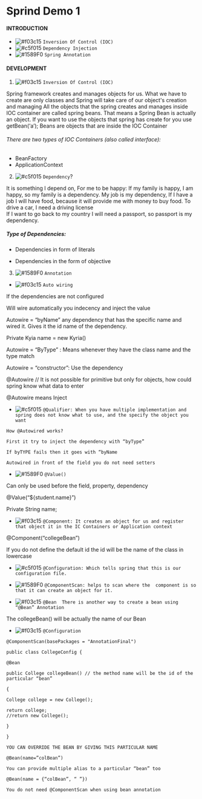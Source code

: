 # Sprind Demo 1

#### INTRODUCTION 
- ![#f03c15](https://via.placeholder.com/15/f03c15/000000?text=+) `Inversion Of Control (IOC)`
- ![#c5f015](https://via.placeholder.com/15/c5f015/000000?text=+) `Dependency Injection`
- ![#1589F0](https://via.placeholder.com/15/1589F0/000000?text=+) `Spring Annotation`

#### DEVELOPMENT 
1. ![#f03c15](https://via.placeholder.com/15/f03c15/000000?text=+) `Inversion Of Control (IOC)`

Spring framework creates and manages objects for us. 
What we have to create are only classes and Spring will take care of our object's creation and managing 
All the objects that the spring creates and manages inside IOC container are called spring beans. 
That means a Spring Bean is actually an object. 
If you want to use the objects that spring has create for you use getBean(‘a’); 
Beans are objects that are inside the IOC Container 

###### There are two types of IOC Containers (also called interface): 
- BeanFactory 
- ApplicationContext 

2. ![#c5f015](https://via.placeholder.com/15/c5f015/000000?text=+) `Dependency`?

It is something I depend on, 
For me to be happy: 
If my family is happy, I am happy, so my family is a dependency. 
My job is my dependency, If I have a job I will have food, because it will provide me with money to buy food. 
To drive a car, I need a driving license  
If I want to go back to my country I will need a passport, so passport is my dependency. 

##### Type of Dependencies: 

- Dependencies in form of literals 

- Dependencies in the form of objective 

3. ![#1589F0](https://via.placeholder.com/15/1589F0/000000?text=+) `Annotation`

- ![#f03c15](https://via.placeholder.com/15/f03c15/000000?text=+) `Auto wiring `

If the dependencies are not configured 

Will wire automatically you indecency and inject the value 

Autowire = “byName” any dependency that has the specific name and wired it. Gives it the id name of the dependency. 

Private Kyia name = new Kyria() 

Autowire = “ByType” : Means whenever they have the class name and the type match 

Autowire = “constructor”:  Use the dependency  

@Autowire // It is not possible for primitive but only for objects, how could spring know what data to enter 

@Autowire means Inject 
- ![#c5f015](https://via.placeholder.com/15/c5f015/000000?text=+) ` @Qualifier: When you have multiple implementation and spring does not know what to use, and the specify the object you want `

```
How @Autowired works? 

First it try to inject the dependency with “byType” 

If byTYPE fails then it goes with “byName 

Autowired in front of the field you do not need setters 
```

- ![#1589F0](https://via.placeholder.com/15/1589F0/000000?text=+) `@Value()`

Can only be used before the field, property, dependency 

@Value(“${student.name}”) 

Private String name; 

- ![#f03c15](https://via.placeholder.com/15/f03c15/000000?text=+) ` @Component: It creates an object for us and register that object it in the IC Containers or Application context `

 @Component(“collegeBean”) 

If you do not define the default id the id will be the name of the class in lowercase 

- ![#c5f015](https://via.placeholder.com/15/c5f015/000000?text=+) `@Configuration: Which tells spring that this is our configuration file.`

- ![#1589F0](https://via.placeholder.com/15/1589F0/000000?text=+) `@ComponentScan: helps to scan where the  component is so that it can create an object for it.` 

- ![#f03c15](https://via.placeholder.com/15/f03c15/000000?text=+) `@Bean  There is another way to create a bean using “@Bean” Annotation` 

The collegeBean()  will be actually the name of our Bean 

- ![#f03c15](https://via.placeholder.com/15/f03c15/000000?text=+) `@Configuration` 

```
@ComponentScan(basePackages = "AnnotationFinal") 

public class CollegeConfig { 

@Bean 

public College collegeBean() // the method name will be the id of the particular “bean” 

{ 

College college = new College(); 

return college; 
//return new College(); 

} 

} 

YOU CAN OVERRIDE THE BEAN BY GIVING THIS PARTICULAR NAME 

@Bean(name=”colBean”) 

You can provide multiple alias to a particular “bean” too 

@Bean(name = {“colBean”, “ ”}) 

You do not need @ComponentScan when using bean annotation 

```
